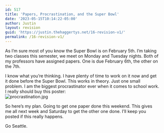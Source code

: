 ```yaml
---
id: 517
title: 'Papers, Procrastination, and the Super Bowl'
date: '2023-05-15T10:14:22-05:00'
author: Justin
layout: revision
guid: 'https://justin.thehaggertys.net/16-revision-v1/'
permalink: /16-revision-v1/
---
```


As I’m sure most of you know the Super Bowl is on February 5th. I’m taking two classes this semester, we meet on Monday and Tuesday nights. Both of my professors have assigned papers. One is due February 6th, the other on the 7th.

I know what you’re thinking. I have plenty of time to work on it now and get it done before the Super Bowl. This works in theory. Just one small problem. I am the biggest procrastinator ever when it comes to school work. I really should buy this poster:  
![procrastination.jpg](https://justin.thehaggertys.net/procrastination.jpg)

So here’s my plan. Going to get one paper done this weekend. This gives me all next week and Saturday to get the other one done. I’ll keep you posted if this really happens.

Go Seattle.